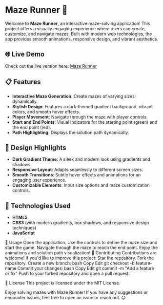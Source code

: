 # Maze Runner 🧩

Welcome to **Maze Runner**, an interactive maze-solving application! This project offers a visually engaging experience where users can create, customize, and navigate mazes. Built with modern web technologies, the app provides smooth animations, responsive design, and vibrant aesthetics.

## 🌐 Live Demo

Check out the live version here: [Maze Runner](https://maze-runner-eight.vercel.app)

## 📋 Features

- **Interactive Maze Generation**: Create mazes of varying sizes dynamically.
- **Stylish Design**: Features a dark-themed gradient background, vibrant colors, and smooth hover effects.
- **Player Movement**: Navigate through the maze with player controls.
- **Start and End Points**: Visual indicators for the starting point (green) and the end point (red).
- **Path Highlighting**: Displays the solution path dynamically.

## 🎨 Design Highlights

- **Dark Gradient Theme**: A sleek and modern look using gradients and shadows.
- **Responsive Layout**: Adapts seamlessly to different screen sizes.
- **Smooth Transitions**: Subtle hover effects and animations for an engaging user experience.
- **Customizable Elements**: Input size options and maze customization controls.

## 🚀 Technologies Used

- **HTML5**
- **CSS3** (with modern gradients, box shadows, and responsive design techniques)
- **JavaScript**

🧩 Usage
Open the application.
Use the controls to define the maze size and start the game.
Navigate through the maze to reach the end point.
Enjoy the animations and solution path visualization!
🌟 Contributing
Contributions are welcome! If you'd like to improve this project:
Star the repository.
Fork the repository.
Create a new branch:
bash
Copy
Edit
git checkout -b feature-name
Commit your changes:
bash
Copy
Edit
git commit -m "Add a feature or fix"
Push to your forked repository and open a pull request.

📜 License
This project is licensed under the MIT License.

Enjoy solving mazes with Maze Runner! If you have any suggestions or encounter issues, feel free to open an issue or reach out. 😊
